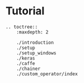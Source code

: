 # Tutorial

```eval_rst
.. toctree::
    :maxdepth: 2

    ./introduction
    ./setup
    ./setup_windows
    ./keras
    ./caffe
    ./chainer
    ./custom_operator/index
```
